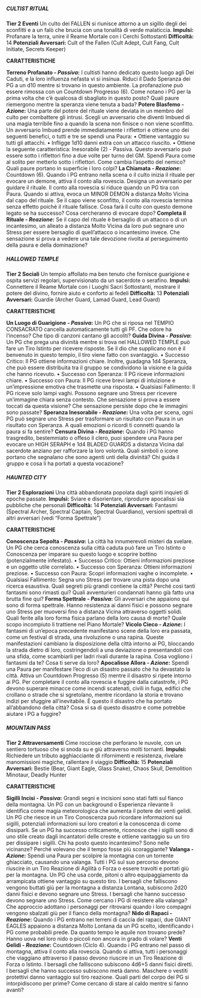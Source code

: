 ##### CULTIST RITUAL
**Tier 2 Eventi**
Un culto dei FALLEN si riunisce attorno a un sigillo degli dei sconfitti e a un falò che brucia con una tonalità di verde malaticcia.
**Impulsi:** Profanare la terra, unire il Reame Mortale con i Cerchi Sottostanti
**Difficoltà:** 14
**Potenziali Avversari:** Cult of the Fallen (Cult Adept, Cult Fang, Cult Initiate, Secrets Keeper)

**CARATTERISTICHE**

**Terreno Profanato - *Passiva*:** I cultisti hanno dedicato questo luogo agli Dei Caduti, e la loro influenza nefasta vi si insinua. Riduci il Dado Speranza dei PG a un d10 mentre si trovano in questo ambiente. La profanazione può essere rimossa con un Countdown Progresso (6).
Come notano i PG per la prima volta che c’è qualcosa di sbagliato in questo posto? Quali paure riemergono mentre la speranza viene tenuta a bada?
**Potere Blasfemo - *Azione*:** Una parte del potere del rituale viene deviata in un membro del culto per combattere gli intrusi. Scegli un avversario che diventi Imbued di una magia terribile fino a quando la scena non finisce o non viene sconfitto. Un avversario Imbued prende immediatamente i riflettori e ottiene uno dei seguenti benefici, o tutti e tre se spendi una Paura:
• Ottiene vantaggio su tutti gli attacchi.
• Infligge 1d10 danni extra con un attacco riuscito.
• Ottiene la seguente caratteristica:
Inesorabile (2) - Passiva.
Questo avversario può essere sotto i riflettori fino a due volte per turno del GM. Spendi Paura come al solito per metterlo sotto i riflettori.
Come cambia l’aspetto del nemico? Quali paure portano in superficie i loro colpi?
**La Chiamata - *Reazione*:** Countdown (6). Quando i PG entrano nella scena o il culto inizia il rituale per evocare un demone, attiva il conto alla rovescia. Designa un avversario per guidare il rituale. Il conto alla rovescia si riduce quando un PG tira con Paura. Quando si attiva, evoca un MINOR DEMON a distanza Molto Vicina dal capo del rituale. Se il capo viene sconfitto, il conto alla rovescia termina senza effetto poiché il rituale fallisce.
Cosa farà il culto con questo demone legato se ha successo? Cosa cercheranno di evocare dopo?
**Completa il Rituale - *Reazione*:** Se il capo del rituale è bersaglio di un attacco o di un incantesimo, un alleato a distanza Molto Vicina da loro può segnare uno Stress per essere bersaglio di quell’attacco o incantesimo invece.
Che sensazione si prova a vedere una tale devozione rivolta al perseguimento della paura e della dominazione?

##### HALLOWED TEMPLE
**Tier 2 Sociali**
Un tempio affollato ma ben tenuto che fornisce guarigione e ospita servizi regolari, supervisionato da un sacerdote o serafino.
**Impulsi:** Connettere il Reame Mortale con i Luoghi Sacri Sottostanti, mostrare il potere del divino, fornire aiuto e conforto ai fedeli
**Difficoltà:** 13
**Potenziali Avversari:** Guardie (Archer Guard, Lamad Guard, Lead Guard)

**CARATTERISTICHE**

**Un Luogo di Guarigione - *Passiva*:** Un PG che si riposa nel TEMPIO CONSACRATO cancella automaticamente tutti gli PF.
Che odore ha l’incenso? Che tipo di canzoni cantano gli accoliti?
**Guida Divina - *Passiva*:** Un PG che prega una divinità mentre si trova nel HALLOWED TEMPLE può fare un Tiro Istinto per ricevere risposte. Se il dio che supplicano non è il benvenuto in questo tempio, il tiro viene fatto con svantaggio.
• Successo Critico: Il PG ottiene informazioni chiare. Inoltre, guadagna 1d4 Speranza, che può essere distribuita tra il gruppo se condividono la visione e la guida che hanno ricevuto.
• Successo con Speranza: Il PG riceve informazioni chiare.
• Successo con Paura: Il PG riceve brevi lampi di intuizione e un’impressione emotiva che trasmette una risposta.
• Qualsiasi Fallimento: Il PG riceve solo lampi vaghi. Possono segnare uno Stress per ricevere un’immagine chiara senza contesto.
Che sensazione si prova a essere toccati da questa visione? Che sensazione persiste dopo che le immagini sono passate?
**Speranza Inesorabile - *Reazione*:** Una volta per scena, ogni PG può segnare uno Stress per trasformare un risultato con Paura in un risultato con Speranza.
A quali emozioni o ricordi ti connetti quando la paura si fa sentire?
**Censura Divina - *Reazione*:** Quando i PG hanno trasgredito, bestemmiato o offeso il clero, puoi spendere una Paura per evocare un HIGH SERAPH e 1d4 BLADED GUARDS a distanza Vicina dal sacerdote anziano per rafforzare la loro volontà.
Quali simboli o icone portano che segnalano che sono agenti unti della divinità? Chi guida il gruppo e cosa li ha portati a questa vocazione?

##### HAUNTED CITY
**Tier 2 Esplorazioni**
Una città abbandonata popolata dagli spiriti inquieti di epoche passate.
**Impulsi:** Sviare e disorientare, riprodurre apocalissi sia pubbliche che personali
**Difficoltà:** 14
**Potenziali Avversari:** Fantasmi (Spectral Archer, Spectral Captain, Spectral Guardiano), versioni spettrali di altri avversari (vedi “Forma Spettrale”)

**CARATTERISTICHE**

**Conoscenza Sepolta - *Passiva*:** La città ha innumerevoli misteri da svelare. Un PG che cerca conoscenza sulla città caduta può fare un Tiro Istinto o Conoscenza per imparare su questo luogo e scoprire bottino (potenzialmente infestato).
• Successo Critico: Ottieni informazioni preziose e un oggetto utile correlato.
• Successo con Speranza: Ottieni informazioni preziose.
• Successo con Paura: Scopri informazioni vaghe o incomplete.
• Qualsiasi Fallimento: Segna uno Stress per trovare una pista dopo una ricerca esaustiva.
Quali segreti più grandi contiene la città? Perché così tanti fantasmi sono rimasti qui? Quali avventurieri condannati hanno già fatto una brutta fine qui?
**Forma Spettrale - *Passiva*:** Gli avversari che appaiono qui sono di forma spettrale. Hanno resistenza ai danni fisici e possono segnare uno Stress per muoversi fino a distanza Vicina attraverso oggetti solidi.
Quali ferite alla loro forma fisica parlano della loro causa di morte? Quale scopo incompiuto li trattiene nel Piano Mortale?
**Vicolo Cieco - *Azione*:** I fantasmi di un’epoca precedente manifestano scene della loro era passata, come un festival di strada, una rivoluzione o una rapina. Queste manifestazioni cambiano la disposizione della città intorno ai PG, bloccando la strada dietro di loro, costringendoli a una deviazione o presentandoli con una sfida, come scambiarli per ladri rivali durante la rapina.
Cosa vogliono i fantasmi da te? Cosa ti serve da loro?
**Apocalisse Allora - *Azione*:** Spendi una Paura per manifestare l’eco di un disastro passato che ha devastato la città. Attiva un Countdown Progresso (5) mentre il disastro si ripete intorno ai PG. Per completare il conto alla rovescia e fuggire dalla catastrofe, i PG devono superare minacce come incendi scatenati, civili in fuga, edifici che crollano o strade che si sgretolano, mentre ricordano la storia e trovano indizi per sfuggire all’inevitabile.
È questo il disastro che ha portato all’abbandono della città? Cosa si sa di questo disastro e come potrebbe aiutare i PG a fuggire?

##### MOUNTAIN PASS
**Tier 2 Attraversamenti**
Cime rocciose che perforano le nuvole, con un sentiero tortuoso che si snoda su e giù attraverso molti tornanti.
**Impulsi:** Richiedere un tributo agghiacciante di rifornimenti e resistenza, rivelare manomissioni magiche, rallentare il viaggio
**Difficoltà:** 15
**Potenziali Avversari:** Bestie (Bear, Giant Eagle, Glass Snake), Chaos Skull, Demolition Minotaur, Deadly Hunter

**CARATTERISTICHE**

**Sigilli Incisi - *Passiva*:** Grandi segni e incisioni sono stati fatti sul fianco della montagna. Un PG con un background o Esperienza rilevante li identifica come magia meteorologica che aumenta il potere dei venti gelidi. Un PG che riesce in un Tiro Conoscenza può ricordare informazioni sui sigilli, potenziali informazioni sui loro creatori e la conoscenza di come dissiparli. Se un PG ha successo criticamente, riconosce che i sigilli sono di uno stile creato dagli incantatori delle creste e ottiene vantaggio su un tiro per dissipare i sigilli.
Chi ha posto questo incantesimo? Sono nelle vicinanze? Perché volevano che il tempo fosse più scoraggiante?
**Valanga - *Azione*:** Spendi una Paura per scolpire la montagna con un torrente ghiacciato, causando una valanga. Tutti i PG sul suo percorso devono riuscire in un Tiro Reazione di Agilità o Forza o essere travolti e portati giù per la montagna. Un PG che usa corde, pitoni o altro equipaggiamento da arrampicata ottiene vantaggio su questo tiro. I bersagli che falliscono vengono buttati giù per la montagna a distanza Lontana, subiscono 2d20 danni fisici e devono segnare uno Stress. I bersagli che hanno successo devono segnare uno Stress.
Come cercano i PG di resistere alla valanga? Che approccio adottano i personaggi per ritrovarsi quando i loro compagni vengono sbalzati giù per il fianco della montagna?
**Nido di Rapaci - *Reazione*:** Quando i PG entrano nei terreni di caccia dei rapaci, due GIANT EAGLES appaiono a distanza Molto Lontana da un PG scelto, identificando i PG come probabili prede.
Da quanto tempo le aquile non trovano prede? Hanno uova nel loro nido o piccoli non ancora in grado di volare?
**Venti Gelidi - *Reazione*:** Countdown (Ciclo 4). Quando i PG entrano nel passo di montagna, attiva il conto alla rovescia. Quando si attiva, tutti i personaggi che viaggiano attraverso il passo devono riuscire in un Tiro Reazione di Forza o Istinto. I bersagli che falliscono subiscono 4d6+5 danni fisici diretti. I bersagli che hanno successo subiscono metà danno. Maschere o vestiti protettivi danno vantaggio sul tiro reazione.
Quali parti del corpo dei PG si intorpidiscono per prime? Come cercano di stare al caldo mentre si fanno avanti?